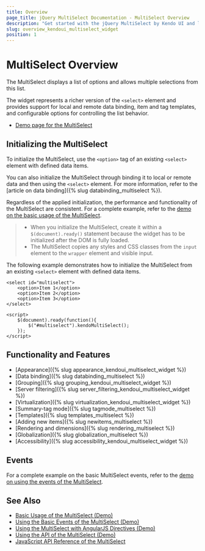 ```yaml
---
title: Overview
page_title: jQuery MultiSelect Documentation - MultiSelect Overview
description: "Get started with the jQuery MultiSelect by Kendo UI and learn how to create, initialize, and enable the widget."
slug: overview_kendoui_multiselect_widget
position: 1
---
```


# MultiSelect Overview

The MultiSelect displays a list of options and allows multiple selections from this list.

The widget represents a richer version of the `<select>` element and provides support for local and remote data binding, item and tag templates, and configurable options for controlling the list behavior.

* [Demo page for the MultiSelect](https://demos.telerik.com/kendo-ui/multiselect/index)

## Initializing the MultiSelect

To initialize the MultiSelect, use the `<option>` tag of an existing `<select>` element with defined data items.

You can also initialize the MultiSelect through binding it to local or remote data and then using the `<select>` element. For more information, refer to the [article on data binding]({% slug databinding_multiselect %}).

Regardless of the applied initialization, the performance and functionality of the MultiSelect are consistent. For a complete example, refer to the [demo on the basic usage of the MultiSelect](https://demos.telerik.com/kendo-ui/multiselect/index).

> * When you initialize the MultiSelect, create it within a `$(document).ready()` statement because the widget has to be initialized after the DOM is fully loaded.
> * The MultiSelect copies any styles and CSS classes from the `input` element to the `wrapper` element and visible input.

The following example demonstrates how to initialize the MultiSelect from an existing `<select>` element with defined data items.

    <select id="multiselect">
        <option>Item 1</option>
        <option>Item 2</option>
        <option>Item 3</option>
    </select>

    <script>
        $(document).ready(function(){
            $("#multiselect").kendoMultiSelect();
        });
    </script>

## Functionality and Features

* [Appearance]({% slug appearance_kendoui_multiselect_widget %})
* [Data binding]({% slug databinding_multiselect %})
* [Grouping]({% slug grouping_kendoui_multiselect_widget %})
* [Server filtering]({% slug server_filtering_kendoui_multiselect_widget %})
* [Virtualization]({% slug virtualization_kendoui_multiselect_widget %})
* [Summary-tag mode]({% slug tagmode_multiselect %})
* [Templates]({% slug templates_multiselect %})
* [Adding new items]({% slug newitems_multiselect %})
* [Rendering and dimensions]({% slug rendering_multiselect %})
* [Globalization]({% slug globalization_multiselect %})
* [Accessibility]({% slug accessibility_kendoui_multiselect_widget %})

## Events

For a complete example on the basic MultiSelect events, refer to the [demo on using the events of the MultiSelect](https://demos.telerik.com/kendo-ui/multiselect/events).

## See Also

* [Basic Usage of the MultiSelect (Demo)](https://demos.telerik.com/kendo-ui/multiselect/index)
* [Using the Basic Events of the MultiSelect (Demo)](https://demos.telerik.com/kendo-ui/multiselect/events)
* [Using the MultiSelect with AngularJS Directives (Demo)](https://demos.telerik.com/kendo-ui/multiselect/angular)
* [Using the API of the MultiSelect (Demo)](https://demos.telerik.com/kendo-ui/multiselect/api)
* [JavaScript API Reference of the MultiSelect](/api/javascript/ui/multiselect)
